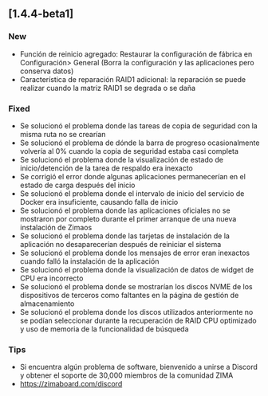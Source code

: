 ## [1.4.4-beta1]
### New
- Función de reinicio agregado: Restaurar la configuración de fábrica en Configuración> General (Borra la configuración y las aplicaciones pero conserva datos)
- Característica de reparación RAID1 adicional: la reparación se puede realizar cuando la matriz RAID1 se degrada o se daña
### Fixed
- Se solucionó el problema donde las tareas de copia de seguridad con la misma ruta no se crearían
- Se solucionó el problema de dónde la barra de progreso ocasionalmente volvería al 0% cuando la copia de seguridad estaba casi completa
- Se solucionó el problema donde la visualización de estado de inicio/detención de la tarea de respaldo era inexacto
- Se corrigió el error donde algunas aplicaciones permanecerían en el estado de carga después del inicio
- Se solucionó el problema donde el intervalo de inicio del servicio de Docker era insuficiente, causando falla de inicio
- Se solucionó el problema donde las aplicaciones oficiales no se mostraron por completo durante el primer arranque de una nueva instalación de Zimaos
- Se solucionó el problema donde las tarjetas de instalación de la aplicación no desaparecerían después de reiniciar el sistema
- Se solucionó el problema donde los mensajes de error eran inexactos cuando falló la instalación de la aplicación
- Se solucionó el problema donde la visualización de datos de widget de CPU era incorrecto
- Se solucionó el problema donde se mostrarían los discos NVME de los dispositivos de terceros como faltantes en la página de gestión de almacenamiento
- Se solucionó el problema donde los discos utilizados anteriormente no se podían seleccionar durante la recuperación de RAID
CPU optimizado y uso de memoria de la funcionalidad de búsqueda
### Tips
- Si encuentra algún problema de software, bienvenido a unirse a Discord y obtener el soporte de 30,000 miembros de la comunidad ZIMA
- <a href = "https://zimaboard.com/discord" target = "_ blank" style = "color: azul"> https://zimaboard.com/discord </a>
